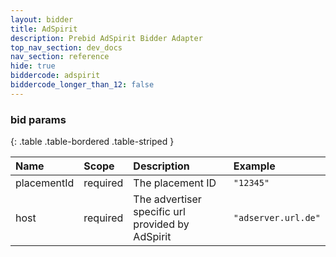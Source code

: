 ```yaml
---
layout: bidder
title: AdSpirit
description: Prebid AdSpirit Bidder Adapter
top_nav_section: dev_docs
nav_section: reference
hide: true
biddercode: adspirit
biddercode_longer_than_12: false
---
```


### bid params

{: .table .table-bordered .table-striped } 

| Name        | Scope    | Description                                      | Example             |
| :---        | :----    | :----------                                      | :------             |
| placementId | required | The placement ID                                 | `"12345"`           |
| host        | required | The advertiser specific url provided by AdSpirit | `"adserver.url.de"` |
